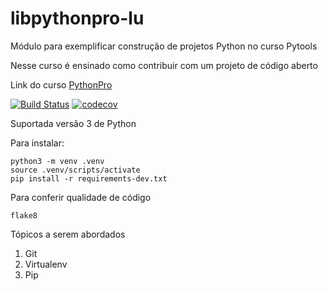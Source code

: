 # libpythonpro-lu
Módulo para exemplificar construção de projetos Python no curso Pytools

Nesse curso é ensinado como contribuir com um projeto de código aberto

Link do curso [PythonPro](https://www.python.pro.br/)

[![Build Status](https://travis-ci.com/lutokozima/libpythonpro-lu.svg?branch=master)](https://travis-ci.com/lutokozima/libpythonpro-lu)
[![codecov](https://codecov.io/gh/lutokozima/libpythonpro-lu/branch/master/graph/badge.svg)](https://codecov.io/gh/lutokozima/libpythonpro-lu)

Suportada versão 3 de Python

Para instalar:

```console
python3 -m venv .venv
source .venv/scripts/activate
pip install -r requirements-dev.txt
```

Para conferir qualidade de código
```console
flake8
```

Tópicos a serem abordados 
1. Git
2. Virtualenv
3. Pip